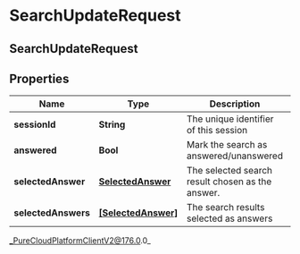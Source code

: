# SearchUpdateRequest

## SearchUpdateRequest

## Properties

|Name | Type | Description | Notes|
|------------ | ------------- | ------------- | -------------|
| **sessionId** | **String** | The unique identifier of this session | [optional] |
| **answered** | **Bool** | Mark the search as answered/unanswered | |
| **selectedAnswer** | [**SelectedAnswer**](SelectedAnswer) | The selected search result chosen as the answer. | [optional] |
| **selectedAnswers** | [**[SelectedAnswer]**]([SelectedAnswer]) | The search results selected as answers | [optional] |



_PureCloudPlatformClientV2@176.0.0_

